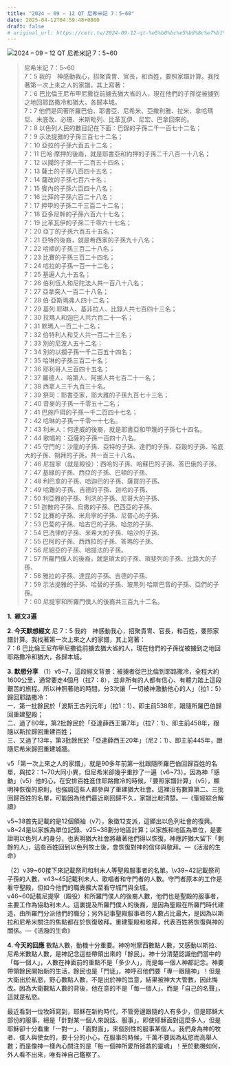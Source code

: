 ```yaml
---
title: "2024 – 09 – 12 QT 尼希米記 7：5~60"
date: 2025-04-12T04:59:48+0800
draft: false
# original_url: https://cmtc.tw/2024-09-12-qt-%e5%b0%bc%e5%b8%8c%e7%b1%b3%e8%a8%98-7%ef%bc%9a560
---
```


![2024 – 09 – 12 QT 尼希米記 7：5\~60](/images/qt.jpg  "2024 – 09 – 12 QT 尼希米記 7：5\~60")

> 尼希米記 7：5\~60  
> 7：5 我的　神感動我心，招聚貴冑、官長，和百姓，要照家譜計算。我找著第一次上來之人的家譜，其上寫著：  
> 7：6 巴比倫王尼布甲尼撒從前擄去猶大省的人，現在他們的子孫從被擄到之地回耶路撒冷和猶大，各歸本城。  
> 7：7 他們是同著所羅巴伯、耶書亞、尼希米、亞撒利雅、拉米、拿哈瑪尼、末底改、必珊、米斯毗列、比革瓦伊、尼宏、巴拿回來的。  
> 7：8 以色列人民的數目記在下面：巴錄的子孫二千一百七十二名；  
> 7：9 示法提雅的子孫三百七十二名；  
> 7：10 亞拉的子孫六百五十二名；  
> 7：11 巴哈‧摩押的後裔，就是耶書亞和約押的子孫二千八百一十八名；  
> 7：12 以攔的子孫一千二百五十四名；  
> 7：13 薩土的子孫八百四十五名；  
> 7：14 薩改的子孫七百六十名；  
> 7：15 賓內的子孫六百四十八名；  
> 7：16 比拜的子孫六百二十八名；  
> 7：17 押甲的子孫二千三百二十二名；  
> 7：18 亞多尼幹的子孫六百六十七名；  
> 7：19 比革瓦伊的子孫二千零六十七名；  
> 7：20 亞丁的子孫六百五十五名；  
> 7：21 亞特的後裔，就是希西家的子孫九十八名；  
> 7：22 哈順的子孫三百二十八名；  
> 7：23 比賽的子孫三百二十四名；  
> 7：24 哈拉的子孫一百一十二名；  
> 7：25 基遍人九十五名；  
> 7：26 伯利恆人和尼陀法人共一百八十八名；  
> 7：27 亞拿突人一百二十八名；  
> 7：28 伯‧亞斯瑪弗人四十二名；  
> 7：29 基列‧耶琳人、基非拉人、比錄人共七百四十三名；  
> 7：30 拉瑪人和迦巴人共六百二十一名；  
> 7：31 默瑪人一百二十二名；  
> 7：32 伯特利人和艾人共一百二十三名；  
> 7：33 別的尼波人五十二名；  
> 7：34 別的以攔子孫一千二百五十四名；  
> 7：35 哈琳的子孫三百二十名；  
> 7：36 耶利哥人三百四十五名；  
> 7：37 羅德人、哈第人、阿挪人共七百二十一名；  
> 7：38 西拿人三千九百三十名。  
> 7：39 祭司：耶書亞家，耶大雅的子孫九百七十三名；  
> 7：40 音麥的子孫一千零五十二名；  
> 7：41 巴施戶珥的子孫一千二百四十七名；  
> 7：42 哈琳的子孫一千零一十七名。  
> 7：43 利未人：何達威的後裔，就是耶書亞和甲篾的子孫七十四名。  
> 7：44 歌唱的：亞薩的子孫一百四十八名。  
> 7：45 守門的：沙龍的子孫、亞特的子孫、達們的子孫、亞穀的子孫、哈底大的子孫、朔拜的子孫，共一百三十八名。  
> 7：46 尼提寧（就是殿役）：西哈的子孫、哈蘇巴的子孫、答巴俄的子孫、  
> 7：47 基綠的子孫、西亞的子孫、巴頓的子孫、  
> 7：48 利巴拿的子孫、哈迦巴的子孫、薩買的子孫、  
> 7：49 哈難的子孫、吉德的子孫、迦哈的子孫、  
> 7：50 利亞雅的子孫、利汛的子孫、尼哥大的子孫、  
> 7：51 迦散的子孫、烏撒的子孫、巴西亞的子孫、  
> 7：52 比賽的子孫、米烏寧的子孫、尼普心的子孫、  
> 7：53 巴蔔的子孫、哈古巴的子孫、哈忽的子孫、  
> 7：54 巴洗律的子孫、米希大的子孫、哈沙的子孫、  
> 7：55 巴柯的子孫、西西拉的子孫、答瑪的子孫、  
> 7：56 尼細亞的子孫、哈提法的子孫。  
> 7：57 所羅門僕人的後裔，就是瑣太的子孫、瑣斐列的子孫、比路大的子孫、  
> 7：58 雅拉的子孫、達昆的子孫、吉德的子孫、  
> 7：59 示法提雅的子孫、哈替的子孫、玻黑列‧哈斯巴音的子孫、亞們的子孫。  
> 7：60 尼提寧和所羅門僕人的後裔共三百九十二名。

**1.  經文3遍**

**2. 今天默想經文**
尼 7：5 我的　神感動我心，招聚貴冑、官長，和百姓，要照家譜計算。我找著第一次上來之人的家譜，其上寫著：  
7：6 巴比倫王尼布甲尼撒從前擄去猶大省的人，現在他們的子孫從被擄到之地回耶路撒冷和猶大，各歸本城。

**3. 默想分享**
（1）v5\~7，這段經文背景：被擄者從巴比倫到耶路撒冷，全程大約1600公里，通常要走4個月（拉7：8），並非所有的人都有信心、有體力踏上這段艱苦的旅程。所以神照著祂的時間，分3次讓「一切被神激動他心的人」（拉1：5）歸回耶路撒冷：  
一、第一批餘民於「波斯王古列元年」（拉1：1）、即主前538年，跟隨所羅巴伯歸回重建聖殿；  
二、過了80年，第2批餘民於「亞達薛西王第7年」（拉7：1）、即主前458年，跟隨以斯拉歸回重建百姓；  
三、又過了13年，第3批餘民於「亞達薛西王20年」（尼2：1）、即主前445年，跟隨尼希米歸回重建城牆。

v5「第一次上來之人的家譜」，就是90多年前第一批跟隨所羅巴伯回歸百姓的名單，與拉2：1\~70大同小異，但尼希米卻幾乎重抄了一遍（v6\~73）。因為神「感動」（v5）他的心，在安排百姓進住耶路撒冷的時候，「要照家譜計算」（v5），顯明神恢復的原則，也強調這些人都參與了重建猶大社會。這裡沒有數算第二、三批回歸百姓的名單，可能因為他們最近剛回歸不久，家譜比較清楚。—《聖經綜合解讀》

v5\~38首先記載的是12個領袖（v7），象徵12支派，這顯出以色列社會的復興。  
v8\~24是以家族為單位記錄、v25\~38劃分地區計算；以家族和地區為單位，是要證明以色列人的身分，也表明猶大社會將藉著他們得以恢復。神應許猶大留下「剩餘的人」，這些百姓回到以色列故土後，會恢復對神的信仰與敬拜。—《活潑的生命》

（2）v39\~60接下來記載祭司和利未人等聖殿服事者的名單。\v39\~42記載祭司子孫的人數，v43\~45記載利未人、歌唱者和守門者的人數。守門者原本的工作是看守聖殿，但如今他們的職責擴大至看守城門與全城。  
v46\~60記載尼提寧（殿役）和所羅門僕人的後裔人數，他們也是聖殿的服事者，主要工作為協助利未人。這裏提及所羅門僕人的後裔，是因為聖殿在所羅門時代建造，由所羅門分派他們的職分；另外記事聖殿服事者的人數占比最大，是因為以斯拉和尼希米關注的焦點都在於恢復敬拜。重建聖殿和敬拜，代表百姓將恢復與神的關係。—《活潑的生命》

**4. 今天的回應**
數點人數，動機十分重要。神吩咐摩西數點人數，又感動以斯拉、尼希米數點人數，是神記念這些帶領出來的「餘民」。神十分清楚認識他們當中的「每一個人」，人數在神面前的重點不是「多少人」，而是每一個人神都記念。神要帶領餘民開始新的生活，餘民也是「門徒」，神呼召他們要「專一跟隨神」！但是大衛出於私慾，野心數點人數，不是出於神的旨意，結果被神大大管教，因此悔改。因為大衛數點人數的背後，他在意的不是「每一個人」，而是「自己的名聲」，這就是私慾。

最近看到一位牧師寫到，耶穌在新約時代，不管旁邊跟隨的人有多少，但是耶穌大部份的服事，總是「針對某一個人來說話、服事」，即使耶穌面對這麼多人，但是耶穌卻十分看重「一對一」、「面對面」，來個別性的服事某個人。我們身為神的牧者、僕人與使女的，要十分的小心，在服事的時候，千萬不要因為私慾而高舉人數；而是像神一樣內心關注的是「每一個神所愛所拯救的靈魂」！至於動機如何，外人看不出來，唯有神自己鑑察了。
